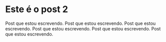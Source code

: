 # Este é o post 2

Post que estou escrevendo.
Post que estou escrevendo.
Post que estou escrevendo.
Post que estou escrevendo.
Post que estou escrevendo.
Post que estou escrevendo.
